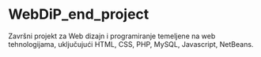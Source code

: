 # WebDiP_end_project

Završni projekt za Web dizajn i programiranje temeljene na web tehnologijama, uključujući HTML, CSS, PHP, MySQL, Javascript, NetBeans.
